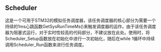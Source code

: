 ## Scheduler
这是一个可用于STM32的模拟任务调度器，该任务调度器的核心部分为需要一个持续的1ms心跳函数GetSysRunTimeMs()来触发调度器的运作。由于该任务调度器为阻塞式运行，对于实时性较高的代码部分，不建议放在此处。使用时，将Scheduler_Setup函数放在初始化中进行一次初始化，随后在while 1循环中持续调用Scheduler_Run函数来进行任务调度。
